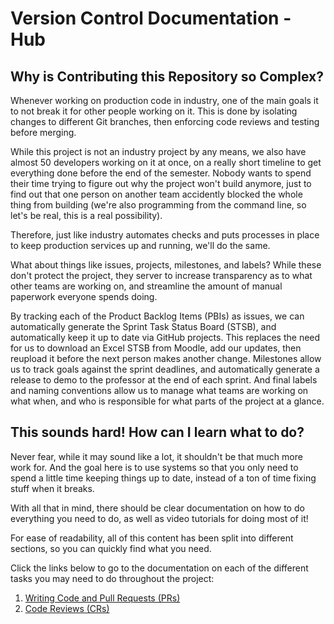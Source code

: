# Version Control Documentation - Hub

## Why is Contributing this Repository so Complex?

Whenever working on production code in industry, one of the main goals it to not break it for other people working on it. This is done by isolating changes to different Git branches, then enforcing code reviews and testing before merging.

While this project is not an industry project by any means, we also have almost 50 developers working on it at once, on a really short timeline to get everything done before the end of the semester. Nobody wants to spend their time trying to figure out why the project won't build anymore, just to find out that one person on another team accidently blocked the whole thing from building (we're also programming from the command line, so let's be real, this is a real possibility).

Therefore, just like industry automates checks and puts processes in place to keep production services up and running, we'll do the same.

What about things like issues, projects, milestones, and labels? While these don't protect the project, they server to increase transparency as to what other teams are working on, and streamline the amount of manual paperwork everyone spends doing.

By tracking each of the Product Backlog Items (PBIs) as issues, we can automatically generate the Sprint Task Status Board (STSB), and automatically keep it up to date via GitHub projects. This replaces the need for us to download an Excel STSB from Moodle, add our updates, then reupload it before the next person makes another change. Milestones allow us to track goals against the sprint deadlines, and automatically generate a release to demo to the professor at the end of each sprint. And final labels and naming conventions allow us to manage what teams are working on what when, and who is responsible for what parts of the project at a glance.

## This sounds hard! How can I learn what to do?

Never fear, while it may sound like a lot, it shouldn't be that much more work for. And the goal here is to use systems so that you only need to spend a little time keeping things up to date, instead of a ton of time fixing stuff when it breaks.

With all that in mind, there should be clear documentation on how to do everything you need to do, as well as video tutorials for doing most of it!

For ease of readability, all of this content has been split into different sections, so you can quickly find what you need.

Click the links below to go to the documentation on each of the different tasks you may need to do throughout the project:

1. [Writing Code and Pull Requests (PRs)](WritingCode.md)
2. [Code Reviews (CRs)](CodeReviews.md)
